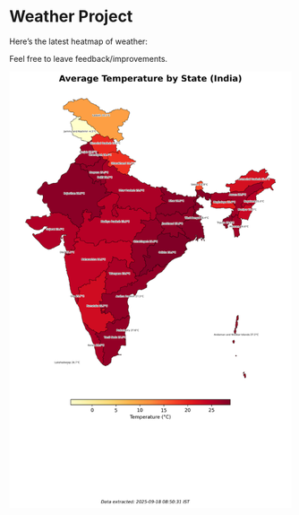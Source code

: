 # Weather Project

Here’s the latest heatmap of weather:

Feel free to leave feedback/improvements.

![India Heatmap](docs/assets/india_heatmap.png?v=CB7A82)
